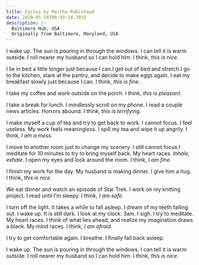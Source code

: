 ```yaml
---
title: Cycles by Martha Robichaud
date: 2020-05-28T00:59:14.703Z
description: |-
  Baltimore Hub, USA
  Originally from Baltimore, Maryland, USA
---
```

<!--StartFragment-->

I wake up. The sun is pouring in through the windows. I can tell it is warm outside. I roll nearer my husband so I can hold him. I think, *this is nice*.

I lie in bed a little longer just because I can.I get out of bed and stretch.I go to the kitchen, stare at the pantry, and decide to make eggs again. I eat my breakfast slowly just because I can. I think, *this is fine*.

I take my coffee and work outside on the porch. I think, *this is pleasant*.

I take a break for lunch. I mindlessly scroll on my phone. I read a couple news articles. Horrors abound. I think, *this is terrifying*.

I make myself a cup of tea and try to get back to work. I cannot focus. I feel useless. My work feels meaningless. I spill my tea and wipe it up angrily. I think, *I am a mess*.

I move to another room just to change my scenery. I still cannot focus.I meditate for 10 minutes to try to bring myself back. My heart races. *Inhale, exhale*. I open my eyes and look around the room. I think, *I am fine*.

I finish my work for the day. My husband is making dinner. I give him a hug. I think, *this is nice*.

We eat dinner and watch an episode of Star Trek. I work on my knitting project. I read until I’m sleepy. I think, *I am safe*.

I turn off the light. It takes a while to fall asleep. I dream of my teeth falling out. I wake up. It is still dark. I look at my clock: 3am. I sigh. I try to meditate. My heart races. I think of what lies ahead, and realize my imagination draws a blank. My mind races. I think, *I am afraid*.

I try to get comfortable again. I breathe. I finally fall back asleep.

I wake up. The sun is pouring in through the windows. I can tell it is warm outside. I roll nearer my husband so I can hold him. I think, *this is nice*.

<!--EndFragment-->